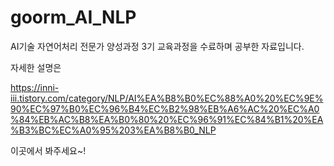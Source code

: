 # goorm_AI_NLP

AI기술 자연어처리 전문가 양성과정 3기 교육과정을 수료하며 공부한 자료입니다.

자세한 설명은 

https://inni-iii.tistory.com/category/NLP/AI%EA%B8%B0%EC%88%A0%20%EC%9E%90%EC%97%B0%EC%96%B4%EC%B2%98%EB%A6%AC%20%EC%A0%84%EB%AC%B8%EA%B0%80%20%EC%96%91%EC%84%B1%20%EA%B3%BC%EC%A0%95%203%EA%B8%B0_NLP 

이곳에서 봐주세요~!
